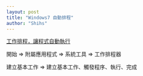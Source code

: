 ```yaml
---
layout: post
title: "Windows7 自動排程"
author: "Shihs"
---
```


[工作排程，讓程式自動執行](http://isvincent.pixnet.net/blog/post/38936955-windows-7-%E5%96%84%E7%94%A8%E5%B7%A5%E4%BD%9C%E6%8E%92%E7%A8%8B%E5%99%A8)


開始 => 附屬應用程式 => 系統工具 => 工作排程器

建立基本工作 => 建立基本工作、觸發程序、執行、完成


